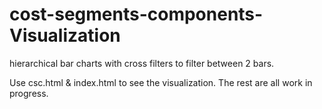 # cost-segments-components-Visualization
hierarchical bar charts with cross filters to filter between 2 bars.

Use csc.html & index.html to see the visualization. The rest are all work in progress.
